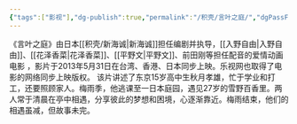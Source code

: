 ```yaml
---
{"tags":["影视"],"dg-publish":true,"permalink":"/积壳/言叶之庭/","dgPassFrontmatter":true}
---
```


《言叶之庭》由日本[[积壳/新海诚\|新海诚]]担任编剧并执导，[[入野自由\|入野自由]]、[[花泽香菜\|花泽香菜]]、[[平野文\|平野文]]、前田刚等担任配音的爱情动画电影 ，影片于2013年5月31日在台湾、香港、日本同步上映。乐视网也取得了电影的网络同步上映版权。
该片讲述了东京15岁高中生秋月孝雄，忙于学业和打工，还要照顾家人。梅雨季，他逃课至一日本庭园，遇见27岁的雪野百香里。两人常于清晨在亭中相遇，分享彼此的梦想和困境，心逐渐靠近。梅雨结束，他们的相遇虽减，但故事未完。